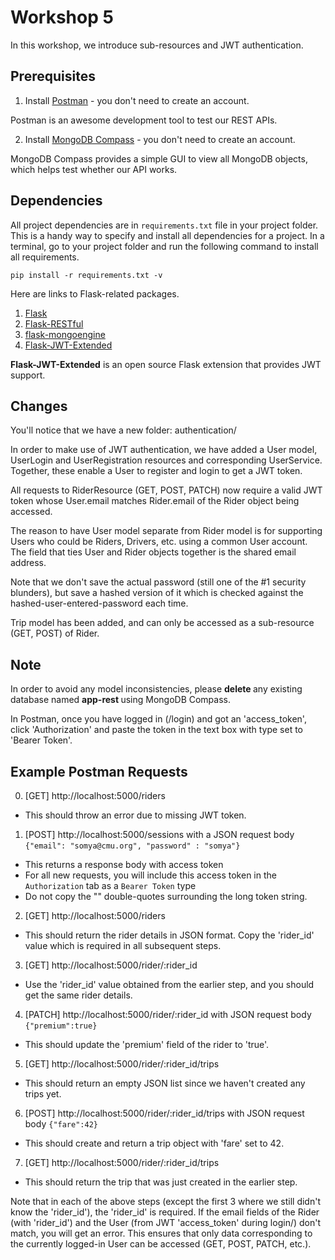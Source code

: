 # Workshop 5

In this workshop, we introduce sub-resources and JWT authentication.

## Prerequisites

1. Install [Postman](https://www.postman.com/downloads/) - you don't need to create an account.

Postman is an awesome development tool to test our REST APIs.

2. Install [MongoDB Compass](https://www.mongodb.com/try/download/compass) - you don't need to create an account.

MongoDB Compass provides a simple GUI to view all MongoDB objects, which helps test whether our API works.

## Dependencies

All project dependencies are in `requirements.txt` file in your project folder. This is a handy way to specify
and install all dependencies for a project. In a terminal, go to your project folder and run the following command
to install  all requirements.

```
pip install -r requirements.txt -v
```

Here are links to Flask-related packages. 

1. [Flask](https://flask.palletsprojects.com/en/1.1.x/)
2. [Flask-RESTful](https://flask-restful.readthedocs.io/en/latest/)
3. [flask-mongoengine](https://docs.mongoengine.org/projects/flask-mongoengine/en/latest/)
4. [Flask-JWT-Extended](https://flask-jwt-extended.readthedocs.io/en/stable/)

**Flask-JWT-Extended** is an open source Flask extension that provides JWT support.

## Changes

You'll notice that we have a new folder: authentication/ 

In order to make use of JWT authentication, we have added a User model, UserLogin and UserRegistration resources 
and corresponding UserService. Together, these enable a User to register and login to get a JWT token.

All requests to RiderResource (GET, POST, PATCH) now require a valid JWT token whose User.email matches
Rider.email of the Rider object being accessed.

The reason to have User model separate from Rider model is for supporting Users who could be Riders, 
Drivers, etc. using a common User account. The field that ties User and Rider objects together is the shared email address.

Note that we don't save the actual password (still one of the #1 security blunders), but save a hashed
version of it which is checked against the hashed-user-entered-password each time.

Trip model has been added, and can only be accessed as a sub-resource (GET, POST) of Rider.

## Note

In order to avoid any model inconsistencies, please <b> delete </b> any existing database named <b> app-rest </b> 
using MongoDB Compass.

In Postman, once you have logged in (/login) and got an 'access_token', click 'Authorization' and paste the 
token in the text box with type set to 'Bearer Token'.

## Example Postman Requests

0. [GET] http://localhost:5000/riders
- This should throw an error due to missing JWT token.
1. [POST] http://localhost:5000/sessions with a JSON request body `{"email": "somya@cmu.org", "password" : "somya"}`
- This returns a response body with access token
- For all new requests, you will include this access token in the `Authorization` tab as a `Bearer Token` type
- Do not copy the "" double-quotes surrounding the long token string.
2. [GET] http://localhost:5000/riders
- This should return the rider details in JSON format. Copy the 'rider_id' value which is required in all subsequent steps.
3. [GET] http://localhost:5000/rider/:rider_id
- Use the 'rider_id' value obtained from the earlier step, and you should get the same rider details.
4. [PATCH] http://localhost:5000/rider/:rider_id with JSON request body `{"premium":true}`
- This should update the 'premium' field of the rider to 'true'.
5. [GET] http://localhost:5000/rider/:rider_id/trips
- This should return an empty JSON list since we haven't created any trips yet.
6. [POST] http://localhost:5000/rider/:rider_id/trips with JSON request body `{"fare":42}`
- This should create and return a trip object with 'fare' set to 42.
7. [GET] http://localhost:5000/rider/:rider_id/trips
- This should return the trip that was just created in the earlier step.

Note that in each of the above steps (except the first 3 where we still didn't know the 'rider_id'), the 'rider_id' is required.
If the email fields of the Rider (with 'rider_id') and the User (from JWT 'access_token' during login/) don't match, you will get an error.
This ensures that only data corresponding to the currently logged-in User can be accessed (GET, POST, PATCH, etc.).